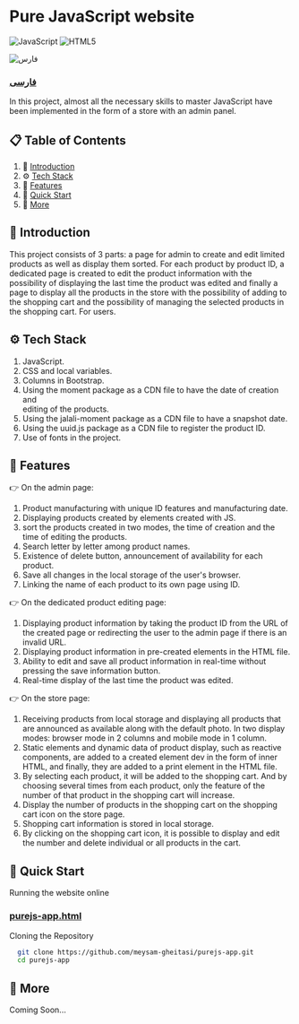 # Pure JavaScript website 
![JavaScript](https://img.shields.io/badge/javascript-%23323330.svg?style=for-the-badge&logo=javascript&logoColor=%23F7DF1E)
![HTML5](https://img.shields.io/badge/html5-%23E34F26.svg?style=for-the-badge&logo=html5&logoColor=white)

![فارس](https://user-images.githubusercontent.com/125398461/234186932-52f1fa82-52c6-417f-8b37-08fe9250a55f.png)
### [فارسی](https://github.com/meysam-gheitasi/purejs-app/blob/main/README-fa.md)

[]()

In this project, almost all the necessary skills to master JavaScript have been implemented in the form of a store with an admin panel.


## 📋 Table of Contents

1. 🤖 [Introduction](#-introduction)
2. ⚙️ [Tech Stack](#%EF%B8%8F-tech-stack)
3. 🔋 [Features](#-features)
4. 🤸 [Quick Start](#-quick-start)
5. 🚀 [More](#-more)
## 🤖 Introduction

This project consists of 3 parts: a page for admin to create and edit limited products as well as display them sorted.
For each product by product ID, a dedicated page is created to edit the product information with the possibility of displaying the last time the product was edited and finally a page to display all the products in the store with the possibility of adding to the shopping cart and the possibility of managing the selected products in the shopping cart. For users.
## ⚙️ Tech Stack

1. JavaScript.
2. CSS and local variables.
3. Columns in Bootstrap.
4. Using the moment package as a CDN file to have the date of creation and    
    editing of the products.
5. Using the jalali-moment package as a CDN file to have a snapshot date.
6. Using the uuid.js package as a CDN file to register the product ID.
7. Use of fonts in the project.
## 🔋 Features

👉 On the admin page:

1. Product manufacturing with unique ID features and manufacturing date.
2. Displaying products created by elements created with JS.
3. sort the products created in two modes, the time of creation and the
       time of editing the products.
4. Search letter by letter among product names.
5. Existence of delete button, announcement of availability for each
       product.
6. Save all changes in the local storage of the user's browser.
7. Linking the name of each product to its own page using ID.

👉 On the dedicated product editing page:

1. Displaying product information by taking the product ID from the URL of
       the created page or redirecting the user to the admin page if there is
       an invalid URL.
2. Displaying product information in pre-created elements in the HTML file.
3. Ability to edit and save all product information in real-time without
       pressing the save information button.
4. Real-time display of the last time the product was edited.

👉 On the store page:

1. Receiving products from local storage and displaying all products that 
      are announced as available along with the default photo. In two display
      modes: browser mode in 2 columns and mobile mode in 1 column.
2. Static elements and dynamic data of product display, such as reactive 
       components, are added to a created element dev in the form of inner 
       HTML, and finally, they are added to a print element in the HTML file.
3. By selecting each product, it will be added to the shopping cart. And 
       by choosing several times from each product, only the feature of the 
       number of that product in the shopping cart will increase.
4. Display the number of products in the shopping cart on the shopping 
       cart icon on the store page.
5. Shopping cart information is stored in local storage.
6. By clicking on the shopping cart icon, it is possible to display and 
       edit the number and delete individual or all products in the cart.
## 🤸 Quick Start

Running the website online

### [purejs-app.html](https://meysam-gheitasi.github.io/purejs-app/index.html)


Cloning the Repository

```bash
  git clone https://github.com/meysam-gheitasi/purejs-app.git
  cd purejs-app
```


## 🚀 More

Coming Soon...
